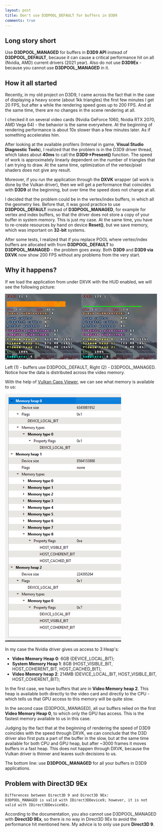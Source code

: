 ```yaml
---
layout: post
title: Don't use D3DPOOL_DEFAULT for buffers in D3D9
comments: true
---
```


## Long story short
Use **D3DPOOL_MANAGED** for buffers in **D3D9 API** instead of **D3DPOOL_DEFAULT**, because it can cause a critical performance hit on all (Nvidia, AMD) current drivers (2021 year). Also do not use **D3D9Ex** - because you cannot use **D3DPOOL_MANAGED** in it.

## How it all started

Recently, in my old project on D3D9, I came across the fact that in the case of displaying a heavy scene (about 1kk triangles) the first few minutes I get 20 FPS, but after a while the rendering speed goes up to 200 FPS. And at the same time, there are no changes in the scene rendering at all.

I checked it on several video cards (Nvidia GeForce 1060, Nvidia RTX 2070, AMD Vega 64) - the behavior is the same everywhere. At the beginning of rendering performance is about 10x slower than a few minutes later. As if something accelerates him.

After looking at the available profilers (Internal in game, **Visual Studio Diagnostic Tools**), I realized that the problem is in the D3D9 driver thread, which takes about **40ms** to call the **D3D9->Present()** function.
The speed of work is approximately linearly dependent on the number of triangles that I am trying to draw.
At the same time, optimization of the vertex/pixel shaders does not give any result.

Moreover, if you run the application through the **DXVK** wrapper (all work is done by the Vulkan driver), then we will get a performance that coincides with **D3D9** at the beginning, but over time the speed does not change at all.

I decided that the problem could be in the vertex/index buffers, in which all the geometry lies.
Before that, it was good practice to use **D3DPOOL_DEFAULT** instead of **D3DPOOL_MANAGED**, for example for vertex and index buffers, so that the driver does not store a copy of your buffer in system memory. This is just my case. At the same time, you have to re-create resources by hand on device **Reset()**, but we save memory, which was important on **32-bit** systems.

After some tests, I realized that if you replace POOL where vertex/index buffers are allocated with from **D3DPOOL_DEFAULT** to **D3DPOOL_MANAGED** - the problem goes away. Both **D3D9** and **D3D9 via DXVK** now show 200 FPS without any problems from the very start.

## Why it happens?

If we load the application from under DXVK with the HUD enabled, we will see the following picture:

![Default and managed pool comparison](/assets/post/2021-11-05-pool-default/default_vs_managed_dxvk_hud.png)

Left (1) - buffers use D3DPOOL_DEFAULT, Right (2) - D3DPOOL_MANAGED.
Notice how the data is distributed across the video memory.

With the help of [Vulkan Caps Viewer](https://vulkan.gpuinfo.org/download.php), we can see what memory is available to us:

![Memory heaps](/assets/post/2021-11-05-pool-default/memory_heaps.png)

In my case the Nvidia driver gives us access to 3 Heap's:
- **Video Memory Heap 0**: 6GB (DEVICE_LOCAL_BIT);
- **System Memory Heap 1**: 8GB (HOST_VISIBLE_BIT, HOST_COHERENT_BIT, HOST_CACHED_BIT);
- **Video Memory heap 2**: 214MB (DEVICE_LOCAL_BIT, HOST_VISIBLE_BIT, HOST_COHERENT_BIT);

In the first case, we have buffers that are in **Video Memory heap 2**. This heap is available both directly to the video card and directly to the CPU - which tells us that GPU access to this memory will be quite slow.

In the second case (D3DPOOL_MANAGED), all our buffers relied on the first **Video Memory Heap 0**, to which only the GPU has access. This is the fastest memory available to us in this case.

Judging by the fact that at the beginning of rendering the speed of D3D9 coincides with the speed through DXVK, we can conclude that the D3D driver also first puts a part of the buffer in the slow, but at the same time available for both CPU and GPU heap, but after ~3000 frames it moves buffers in a fast heap. This does not happen through DXVK, because the Vulkan driver is thinner and leaves such decisions to us.

The bottom line: use **D3DPOOL_MANAGED** for all your buffers in D3D9 applications.

## Problem with Direct3D 9Ex

```
Differences between Direct3D 9 and Direct3D 9Ex:
D3DPOOL_MANAGED is valid with IDirect3DDevice9; however, it is not valid with IDirect3DDevice9Ex.
```

According to the documentation, you also cannot use D3DPOOL_MANAGED with **Direct3D 9Ex**, so there is no way in Direct3D 9Ex to avoid the performance hit mentioned here. My advice is to only use pure **Direct3D 9**.

